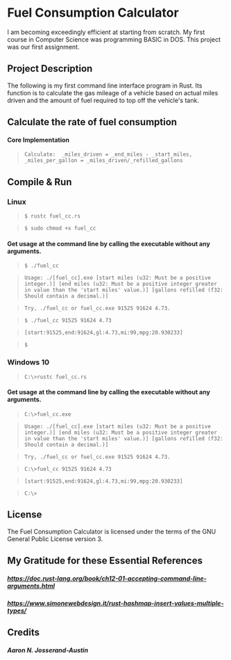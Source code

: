 # Fuel Consumption Calculator
I am becoming exceedingly efficient at starting from scratch. My first course in Computer Science was programming BASIC in DOS. This project was our first assignment.

## Project Description
The following is my first command line interface program in Rust. Its function is to calculate the gas mileage of a vehicle based on actual miles driven and the amount of fuel required to top off the vehicle's tank.
 
## Calculate the rate of fuel consumption

#### Core Implementation
> `Calculate:  _miles_driven = _end_miles - _start_miles, _miles_per_gallon = _miles_driven/_refilled_gallons`

## Compile & Run
### Linux
> `$ rustc fuel_cc.rs`

> `$ sudo chmod +x fuel_cc`

#### Get usage at the command line by calling the executable without any arguments.
> `$ ./fuel_cc`

> `Usage: ./[fuel_cc].exe [start miles (u32: Must be a positive integer.)] [end miles (u32: Must be a positive integer greater in value than the 'start miles' value.)] [gallons refilled (f32: Should contain a decimal.)]`

> `Try, ./fuel_cc or fuel_cc.exe 91525 91624 4.73.`

> `$ ./fuel_cc 91525 91624 4.73`

> `[start:91525,end:91624,gl:4.73,mi:99,mpg:20.930233]`

> `$  `
 
 
### Windows 10

> `C:\>rustc fuel_cc.rs`

#### Get usage at the command line by calling the executable without any arguments.
> `C:\>fuel_cc.exe`

> `Usage: ./[fuel_cc].exe [start miles (u32: Must be a positive integer.)] [end miles (u32: Must be a positive integer greater in value than the 'start miles' value.)] [gallons refilled (f32: Should contain a decimal.)]`

> `Try, ./fuel_cc or fuel_cc.exe 91525 91624 4.73.`

> `C:\>fuel_cc 91525 91624 4.73`

> `[start:91525,end:91624,gl:4.73,mi:99,mpg:20.930233]`

> `C:\>  `
 
 
## License
The Fuel Consumption Calculator is licensed under the terms of the GNU General Public License version 3.
 

## My Gratitude for these Essential References 
##### https://doc.rust-lang.org/book/ch12-01-accepting-command-line-arguments.html
##### https://www.simonewebdesign.it/rust-hashmap-insert-values-multiple-types/
 
 
## Credits
##### Aaron N. Josserand-Austin
  
